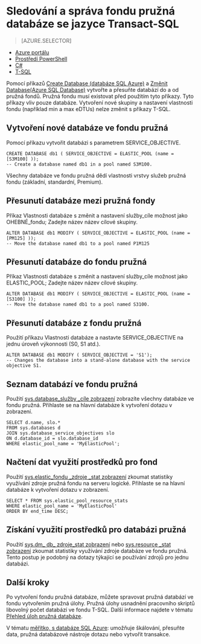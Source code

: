 <properties 
    pageTitle="Vytvoření nebo přesunutí databáze Azure SQL do fondu pružná pomocí T-SQL | Microsoft Azure" 
    description="Vytvoření databáze Azure SQL ve fondu pružná pomocí T-SQL. Nebo přejdete datbase a odhlášení z fondů pomocí T-SQL." 
    services="sql-database" 
    documentationCenter="" 
    authors="srinia" 
    manager="jhubbard" 
    editor=""/>

<tags
    ms.service="sql-database"
    ms.devlang="NA"
    ms.topic="article"
    ms.tgt_pltfrm="NA"
    ms.workload="data-management" 
    ms.date="05/27/2016"
    ms.author="srinia"/>

# <a name="monitor-and-manage-an-elastic-database-pool-with-transact-sql"></a>Sledování a správa fondu pružná databáze se jazyce Transact-SQL  

> [AZURE.SELECTOR]
- [Azure portálu](sql-database-elastic-pool-manage-portal.md)
- [Prostředí PowerShell](sql-database-elastic-pool-manage-powershell.md)
- [C#](sql-database-elastic-pool-manage-csharp.md)
- [T-SQL](sql-database-elastic-pool-manage-tsql.md)

Pomocí příkazů [Create Database (databáze SQL Azure)](https://msdn.microsoft.com/library/dn268335.aspx) a [Změnit Database(Azure SQL Database)](https://msdn.microsoft.com/library/mt574871.aspx) vytvořte a přesuňte databází do a od pružná fondů. Pružná fondu musí existovat před použitím tyto příkazy. Tyto příkazy vliv pouze databáze. Vytvoření nové skupiny a nastavení vlastnosti fondu (například min a max eDTUs) nelze změnit s příkazy T-SQL.

## <a name="create-a-new-database-in-an-elastic-pool"></a>Vytvoření nové databáze ve fondu pružná
Pomocí příkazu vytvořit databázi s parametrem SERVICE_OBJECTIVE.   

    CREATE DATABASE db1 ( SERVICE_OBJECTIVE = ELASTIC_POOL (name = [S3M100] ));
    -- Create a database named db1 in a pool named S3M100.

Všechny databáze ve fondu pružná dědí vlastnosti vrstvy služeb pružná fondu (základní, standardní, Premium). 


## <a name="move-a-database-between-elastic-pools"></a>Přesunutí databáze mezi pružná fondy
Příkaz Vlastnosti databáze s změnit a nastavení služby\_cíle možnost jako OHEBNÉ\_fondu; Zadejte název název cílové skupiny.

    ALTER DATABASE db1 MODIFY ( SERVICE_OBJECTIVE = ELASTIC_POOL (name = [PM125] ));
    -- Move the database named db1 to a pool named P1M125  

## <a name="move-a-database-into-an-elastic-pool"></a>Přesunutí databáze do fondu pružná 
Příkaz Vlastnosti databáze s změnit a nastavení služby\_cíle možnost jako ELASTIC_POOL; Zadejte název název cílové skupiny.

    ALTER DATABASE db1 MODIFY ( SERVICE_OBJECTIVE = ELASTIC_POOL (name = [S3100] ));
    -- Move the database named db1 to a pool named S3100.

## <a name="move-a-database-out-of-an-elastic-pool"></a>Přesunutí databáze z fondu pružná
Použití příkazu Vlastnosti databáze a nastavte SERVICE_OBJECTIVE na jednu úroveň výkonnosti (S0, S1 atd.).

    ALTER DATABASE db1 MODIFY ( SERVICE_OBJECTIVE = 'S1');
    -- Changes the database into a stand-alone database with the service objective S1.

## <a name="list-databases-in-an-elastic-pool"></a>Seznam databází ve fondu pružná
Použití [sys.database\_služby \_cíle zobrazení](https://msdn.microsoft.com/library/mt712619) zobrazíte všechny databáze ve fondu pružná. Přihlaste se na hlavní databáze k vytvoření dotazu v zobrazení.

    SELECT d.name, slo.*  
    FROM sys.databases d 
    JOIN sys.database_service_objectives slo  
    ON d.database_id = slo.database_id
    WHERE elastic_pool_name = 'MyElasticPool'; 

## <a name="get-resource-usage-data-for-a-pool"></a>Načtení dat využití prostředků pro fond

Použití [sys.elastic\_fondu \_zdroje \_stat zobrazení](https://msdn.microsoft.com/library/mt280062.aspx) zkoumat statistiky využívání zdroje pružná fondu na serveru logické. Přihlaste se na hlavní databáze k vytvoření dotazu v zobrazení.

    SELECT * FROM sys.elastic_pool_resource_stats 
    WHERE elastic_pool_name = 'MyElasticPool'
    ORDER BY end_time DESC;

## <a name="get-resource-usage-for-an-elastic-database"></a>Získání využití prostředků pro databázi pružná

Použití [sys.dm\_ db\_ zdroje\_stat zobrazení](https://msdn.microsoft.com/library/dn800981.aspx) nebo [sys.resource \_stat zobrazení](https://msdn.microsoft.com/library/dn269979.aspx) zkoumat statistiky využívání zdroje databáze ve fondu pružná. Tento postup je podobný na dotazy týkající se používání zdrojů pro jednu databázi.

## <a name="next-steps"></a>Další kroky

Po vytvoření fondu pružná databáze, můžete spravovat pružná databází ve fondu vytvořením pružná úlohy. Pružná úlohy usnadnění pracovního skriptů libovolný počet databází ve fondu T-SQL. Další informace najdete v tématu [Přehled úloh pružná databáze](sql-database-elastic-jobs-overview.md). 

V tématu [měřítko, s databáze SQL Azure](sql-database-elastic-scale-introduction.md): umožňuje škálování, přesuňte data, pružná databázové nástroje dotazu nebo vytvořit transakce.
